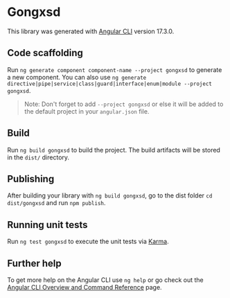 # Gongxsd

This library was generated with [Angular CLI](https://github.com/angular/angular-cli) version 17.3.0.

## Code scaffolding

Run `ng generate component component-name --project gongxsd` to generate a new component. You can also use `ng generate directive|pipe|service|class|guard|interface|enum|module --project gongxsd`.
> Note: Don't forget to add `--project gongxsd` or else it will be added to the default project in your `angular.json` file. 

## Build

Run `ng build gongxsd` to build the project. The build artifacts will be stored in the `dist/` directory.

## Publishing

After building your library with `ng build gongxsd`, go to the dist folder `cd dist/gongxsd` and run `npm publish`.

## Running unit tests

Run `ng test gongxsd` to execute the unit tests via [Karma](https://karma-runner.github.io).

## Further help

To get more help on the Angular CLI use `ng help` or go check out the [Angular CLI Overview and Command Reference](https://angular.io/cli) page.

